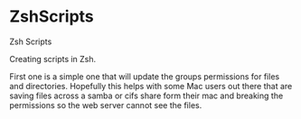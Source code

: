 ZshScripts
==========

Zsh Scripts

Creating scripts in Zsh.

First one is a simple one that will update the groups permissions for files 
and directories.  Hopefully this helps with some Mac users out there that are 
saving files across a samba or cifs share form their mac and breaking the 
permissions so the web server cannot see the files.
